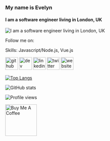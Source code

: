 ### My name is Evelyn
#### I am a software engineer living in London, UK
![I am a software engineer living in London, UK](https://raw.githubusercontent.com/evelynstender/evelynstender/main/Hey_there!_%F0%9F%91%8B.png)

Follow me on:

Skills: Javascript/Node.js, Vue.js



[<img src='https://cdn.jsdelivr.net/npm/simple-icons@3.0.1/icons/github.svg' alt='github' height='40'>](https://github.com/evelynstender)  [<img src='https://cdn.jsdelivr.net/npm/simple-icons@3.0.1/icons/hashnode.svg' alt='dev' height='40'>](evelynstender)  [<img src='https://cdn.jsdelivr.net/npm/simple-icons@3.0.1/icons/linkedin.svg' alt='linkedin' height='40'>](https://www.linkedin.com/in/evelyn-stender/)  [<img src='https://cdn.jsdelivr.net/npm/simple-icons@3.0.1/icons/twitter.svg' alt='twitter' height='40'>](https://twitter.com/evelynstender_)  [<img src='https://cdn.jsdelivr.net/npm/simple-icons@3.0.1/icons/icloud.svg' alt='website' height='40'>](https://evelynstender.com)  

[![Top Langs](https://github-readme-stats.vercel.app/api/top-langs/?username=evelynstender)](https://github.com/anuraghazra/github-readme-stats)

![GitHub stats](https://github-readme-stats.vercel.app/api?username=evelynstender&show_icons=true)  

![Profile views](https://gpvc.arturio.dev/evelynstender)  


<a href="https://www.buymeacoffee.com/evelynstender" target="_blank">
  <img src="https://cdn.buymeacoffee.com/buttons/v2/default-yellow.png" alt="Buy Me A Coffee" width="100">
</a>
